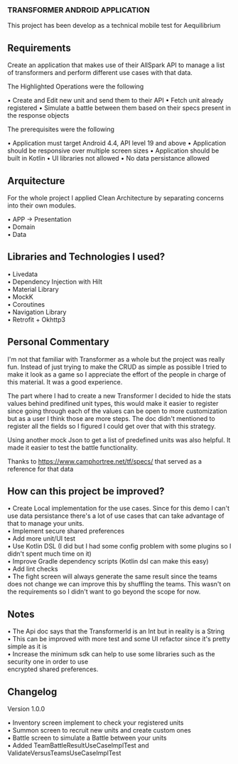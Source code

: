 ### TRANSFORMER ANDROID APPLICATION
This project has been develop as a technical mobile test for Aequilibrium

## Requirements

Create an application that makes use of their AllSpark API to manage a list of transformers
and perform different use cases with that data.

The Highlighted Operations were the following

• Create and Edit new unit and send them to their API
• Fetch unit already registered
• Simulate a battle between them based on their specs present in the response objects

The prerequisites were the following

• Application must target Android 4.4, API level 19 and above
• Application should be responsive over multiple screen sizes
• Application should be built in Kotlin
• UI libraries not allowed
• No data persistance allowed

## Arquitecture

For the whole project I applied Clean Architecture by separating concerns into their own modules. 

• APP -> Presentation  
• Domain  
• Data

## Libraries and Technologies I used?

• Livedata  
• Dependency Injection with Hilt  
• Material Library  
• MockK  
• Coroutines  
• Navigation Library  
• Retrofit + Okhttp3

## Personal Commentary

I'm not that familiar with Transformer as a whole but the project was really fun. Instead of just
trying to make the CRUD as simple as possible I tried to make it look as a game so I appreciate the
effort of the people in charge of this material. It was a good experience.

The part where I had to create a new Transformer I decided to hide the stats values behind predifined
unit types, this would make it easier to register since going through each of the values can be open 
to more customization but as a user I think those are more steps. The doc didn't mentioned to register
all the fields so I figured I could get over that with this strategy.

Using another mock Json to get a list of predefined units was also helpful. It made it easier to
test the battle functionality.

Thanks to https://www.camphortree.net/tf/specs/ that served as a reference for that data

## How can this project be improved?
• Create Local implementation for the use cases. Since for this demo I can't use data persistance there's a lot of use cases that can take advantage of that to manage your units.  
• Implement secure shared preferences  
• Add more unit/UI test  
• Use Kotlin DSL (I did but I had some config problem with some plugins so I didn't spent much time on it)  
• Improve Gradle dependency scripts (Kotlin dsl can make this easy)  
• Add lint checks  
• The fight screen will always generate the same result since the teams does not change we can improve this by shuffling the teams. This wasn't on the requirements so I didn't want to go beyond the scope for now.

## Notes

• The Api doc says that the TransformerId is an Int but in reality is a String  
• This can be improved with more test and some UI refactor since it's pretty simple as it is  
• Increase the minimum sdk can help to use some libraries such as the security one in order to use  
encrypted shared preferences.

## Changelog

Version 1.0.0

• Inventory screen implement to check your registered units  
• Summon screen to recruit new units and create custom ones  
• Battle screen to simulate a Battle between your units  
• Added TeamBattleResultUseCaseImplTest and ValidateVersusTeamsUseCaseImplTest